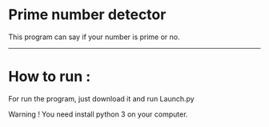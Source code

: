# Prime number detector
This program can say if your number is prime or no.
___________________________________________________________________________________________________________________________________

# How to run :

For run the program, just download it and run Launch.py

Warning ! You need install python 3 on your computer.

